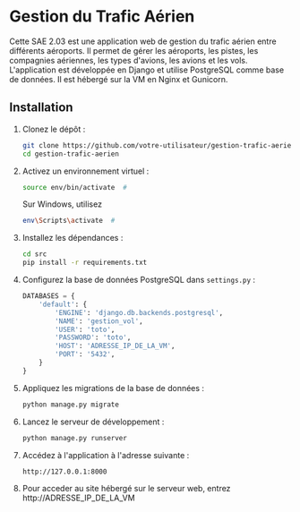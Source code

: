 # Gestion du Trafic Aérien

Cette SAE 2.03 est une application web de gestion du trafic aérien entre différents aéroports. Il permet de gérer les aéroports, les pistes, les compagnies aériennes, les types d'avions, les avions et les vols. L'application est développée en Django et utilise PostgreSQL comme base de données. Il est hébergé sur la VM en Nginx et Gunicorn.

## Installation

1. Clonez le dépôt :

    ```sh
    git clone https://github.com/votre-utilisateur/gestion-trafic-aerien.git
    cd gestion-trafic-aerien
    ```

1. Activez un environnement virtuel :

    ```sh
    source env/bin/activate  #
    ```

   Sur Windows, utilisez

    ```sh
    env\Scripts\activate  #
    ````
    

3. Installez les dépendances :

    ```sh
    cd src
    pip install -r requirements.txt
    ```

4. Configurez la base de données PostgreSQL dans `settings.py` :

    ```python
    DATABASES = {
        'default': {
            'ENGINE': 'django.db.backends.postgresql',
            'NAME': 'gestion_vol',
            'USER': 'toto',
            'PASSWORD': 'toto',
            'HOST': 'ADRESSE_IP_DE_LA_VM',
            'PORT': '5432',
        }
    }
    ```

5. Appliquez les migrations de la base de données :

    ```sh
    python manage.py migrate
    ```

6. Lancez le serveur de développement :

    ```sh
    python manage.py runserver
    ```

7. Accédez à l'application à l'adresse suivante :

    ```
    http://127.0.0.1:8000
    ```
8. Pour acceder au site hébergé sur le serveur web, entrez http://ADRESSE_IP_DE_LA_VM

